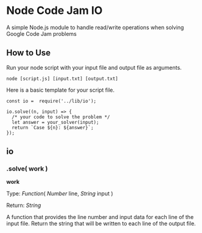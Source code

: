 # Node Code Jam IO
A simple Node.js module to handle read/write operations when solving Google Code Jam problems

## How to Use
Run your node script with your input file and output file as arguments.

```node [script.js] [input.txt] [output.txt]```

Here is a basic template for your script file.

```
const io =  require('../lib/io');

io.solve((n, input) => {
  /* your code to solve the problem */
  let answer = your_solver(input);
  return `Case ${n}: ${answer}`;
});
```

## io
### .solve( work )
**work**

Type: *Function*( *Number* line, *String* input )

Return: *String*

A function that provides the line number and input data for each line of the input file. Return the string that will be written to each line of the output file.
